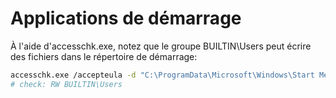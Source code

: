 # Applications de démarrage

À l'aide d'accesschk.exe, notez que le groupe BUILTIN\Users peut écrire des fichiers dans le répertoire de démarrage:
```sh
accesschk.exe /accepteula -d "C:\ProgramData\Microsoft\Windows\Start Menu\Programs\StartUp"
# check: RW BUILTIN\Users
```

